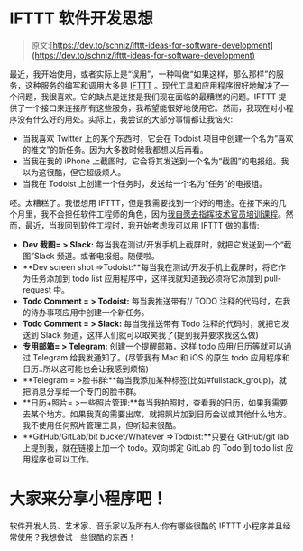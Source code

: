 # IFTTT 软件开发思想

> 原文:[https://dev.to/schniz/ifttt-ideas-for-software-development](https://dev.to/schniz/ifttt-ideas-for-software-development)

最近，我开始使用，或者实际上是“误用”，一种叫做“如果这样，那么那样”的服务，这种服务的编写和调用大多是 [IFTTT](https://ifttt.com) 。现代工具和应用程序很好地解决了一个问题，我很喜欢。它的缺点是连接是我们现在面临的最糟糕的问题。IFTTT 提供了一个接口来连接所有这些服务，我希望能很好地使用它。然而，我现在对小程序没有什么好的用处。实际上，我尝试的大部分事情都让我恼火:

*   当我喜欢 Twitter 上的某个东西时，它会在 Todoist 项目中创建一个名为“喜欢的推文”的新任务。因为大多数时候我都想以后再看。
*   当我在我的 iPhone 上截图时，它会将其发送到一个名为“截图”的电报组。我以为这很酷，但它超级烦人。
*   当我在 Todoist 上创建一个任务时，发送给一个名为“任务”的电报组。

呸。太糟糕了。我很想用 IFTTT，但是我需要找到一个好的用途。在接下来的几个月里，我不会担任软件工程师的角色，因为[我自愿去指挥技术官员培训课程](https://medium.com/@galstar/leaving-the-comfort-zone-edaf10f9e536)。然而，最近，当我回到软件工程时，我开始考虑我可以用 IFTTT 做的事情:

*   **Dev 截图= > Slack:** 每当我在测试/开发手机上截屏时，就把它发送到一个“截图”Slack 频道。或者电报组。随便啦。
*   **Dev screen shot =>Todoist:**每当我在测试/开发手机上截屏时，将它作为任务添加到 todo list 应用程序中，这样我就知道我必须将它添加到 pull-request 中。
*   **Todo Comment = > Todoist:** 每当我推送带有// TODO 注释的代码时，在我的待办事项应用中创建一个新任务。
*   **Todo Comment = > Slack:** 每当我推送带有 Todo 注释的代码时，就把它发送到 Slack 频道，这样人们就可以取笑我了(提到我并要求我这么做)
*   **专用邮箱= > Telegram:** 创建一个提醒邮箱，这样 todo 应用/日历等就可以通过 Telegram 给我发通知了。(尽管我有 Mac 和 iOS 的原生 todo 应用程序和日历..所以这可能也会让我感到烦恼)
*   **Telegram = >脸书群:**每当我添加某种标签(比如#fullstack_group)，就把消息分享给一个专门的脸书群。
*   **日历+照片= >一些照片管理:**每当我拍照时，查看我的日历，如果我需要去某个地方。如果我真的需要出席，就把照片加到日历会议或其他什么地方。我不使用任何照片管理工具，但听起来很酷。
*   **GitHub/GitLab/bit bucket/Whatever =>Todoist:**只要在 GitHub/git lab 上提到我，就在链接上加一个 todo。双向绑定 GitLab 的 Todo 到 todo list 应用程序也可以工作。

# [](#lets-share-applets)大家来分享小程序吧！

软件开发人员、艺术家、音乐家以及所有人:你有哪些很酷的 IFTTT 小程序并且经常使用？我想尝试一些很酷的东西！
